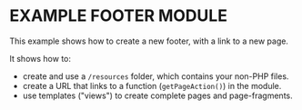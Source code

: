 # EXAMPLE FOOTER MODULE

This example shows how to create a new footer, with a link
to a new page.

It shows how to:

* create and use a `/resources` folder, which contains your non-PHP files.
* create a URL that links to a function (`getPageAction()`) in the module.
* use templates ("views") to create complete pages and page-fragments.
